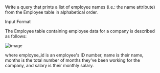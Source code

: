 Write a query that prints a list of employee names (i.e.: the name attribute) from the Employee table in alphabetical order.

Input Format

The Employee table containing employee data for a company is described as follows:

![image](https://s3.amazonaws.com/hr-challenge-images/19629/1458557872-4396838885-ScreenShot2016-03-21at4.27.13PM.png)  

where employee_id is an employee's ID number, name is their name, months is the total number of months they've been working for the company, and salary is their monthly salary.